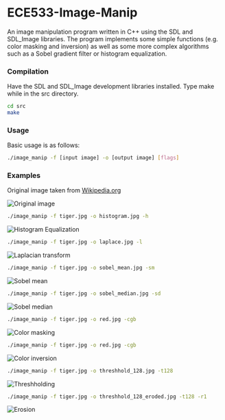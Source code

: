 ECE533-Image-Manip
========================

An image manipulation program written in C++ using the SDL and SDL_Image libraries. The program implements some simple functions (e.g. color masking and inversion) as well as some more complex algorithms such as a Sobel gradient filter or histogram equalization.

### Compilation

Have the SDL and SDL_Image development libraries installed. Type make while in the src directory.

```bash
cd src
make
```

### Usage

Basic usage is as follows:

```bash
./image_manip -f [input image] -o [output image] [flags]
```

### Examples

Original image taken from [Wikipedia.org](http://en.wikipedia.org/wiki/South_China_tiger#mediaviewer/File:2012_Suedchinesischer_Tiger.JPG)

![Original image](https://github.com/cparadis6191/ECE533-Image-Manip/blob/master/examples/tiger.jpg)

```bash
./image_manip -f tiger.jpg -o histogram.jpg -h
```
![Histogram Equalization](https://github.com/cparadis6191/ECE533-Image-Manip/blob/master/examples/histogram.jpg)

```bash
./image_manip -f tiger.jpg -o laplace.jpg -l
```
![Laplacian transform](https://github.com/cparadis6191/ECE533-Image-Manip/blob/master/examples/laplace.jpg)

```bash
./image_manip -f tiger.jpg -o sobel_mean.jpg -sm
```
![Sobel mean](https://github.com/cparadis6191/ECE533-Image-Manip/blob/master/examples/sobel_mean.jpg)

```bash
./image_manip -f tiger.jpg -o sobel_median.jpg -sd
```
![Sobel median](https://github.com/cparadis6191/ECE533-Image-Manip/blob/master/examples/sobel_median.jpg)

```bash
./image_manip -f tiger.jpg -o red.jpg -cgb
```
![Color masking](https://github.com/cparadis6191/ECE533-Image-Manip/blob/master/examples/red.jpg)

```bash
./image_manip -f tiger.jpg -o red.jpg -cgb
```
![Color inversion](https://github.com/cparadis6191/ECE533-Image-Manip/blob/master/examples/invert.jpg)

```bash
./image_manip -f tiger.jpg -o threshhold_128.jpg -t128
```
![Threshholding](https://github.com/cparadis6191/ECE533-Image-Manip/blob/master/examples/threshhold_128.jpg)

```bash
./image_manip -f tiger.jpg -o threshhold_128_eroded.jpg -t128 -r1
```
![Erosion](https://github.com/cparadis6191/ECE533-Image-Manip/blob/master/examples/threshhold_128_eroded.jpg)
